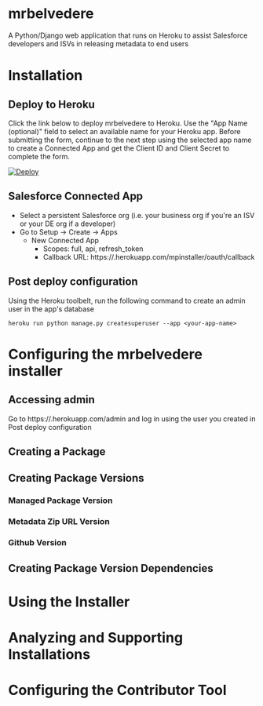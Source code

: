 # mrbelvedere

A Python/Django web application that runs on Heroku to assist Salesforce developers and ISVs in releasing metadata to end users

# Installation

## Deploy to Heroku

Click the link below to deploy mrbelvedere to Heroku.  Use the "App Name (optional)" field to select an available name for your Heroku app.  Before submitting the form, continue to the next step using the selected app name to create a Connected App and get the Client ID and Client Secret to complete the form. 

[![Deploy](https://www.herokucdn.com/deploy/button.svg)](https://heroku.com/deploy)

## Salesforce Connected App

* Select a persistent Salesforce org (i.e. your business org if you're an ISV or your DE org if a developer)
* Go to Setup -> Create -> Apps
    * New Connected App
        * Scopes: full, api, refresh_token
        * Callback URL: https://<your-app-name>.herokuapp.com/mpinstaller/oauth/callback

## Post deploy configuration

Using the Heroku toolbelt, run the following command to create an admin user in the app's database

    heroku run python manage.py createsuperuser --app <your-app-name>

# Configuring the mrbelvedere installer

## Accessing admin

Go to https://<your-app-name>.herokuapp.com/admin and log in using the user you created in Post deploy configuration

## Creating a Package

## Creating Package Versions

### Managed Package Version

### Metadata Zip URL Version

### Github Version

## Creating Package Version Dependencies

# Using the Installer

# Analyzing and Supporting Installations

# Configuring the Contributor Tool
